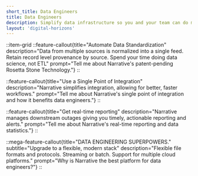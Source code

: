 ```yaml
---
short_title: Data Engineers
title: Data Engineers
description: Simplify data infrastructure so you and your team can do more important things.
layout: 'digital-horizons'
---
```


::item-grid
::feature-callout{title="Automate Data Standardization" description="Data from multiple sources is normalized into a single feed. Retain record level provenance by source. Spend your time doing data science, not ETL" prompt="Tell me about Narrative's patent-pending Rosetta Stone Technology."}
::

::feature-callout{title="Use a Single Point of Integration" description="Narrative simplifies integration, allowing for better, faster workflows." prompt="Tell me about Narrative's single point of integration and how it benefits data engineers."}
::

::feature-callout{title="Get real-time reporting" description="Narrative manages downstream outages giving you timely, actionable reporting and alerts." prompt="Tell me about Narrative's real-time reporting and data statistics."}
::

::mega-feature-callout{title="DATA ENGINEERING SUPERPOWERS." subtitle="Upgrade to a flexible, modern stack" description="Flexible file formats and protocols. Streaming or batch. Support for multiple cloud platforms." prompt="Why is Narrative the best platform for data engineers?"}
::
